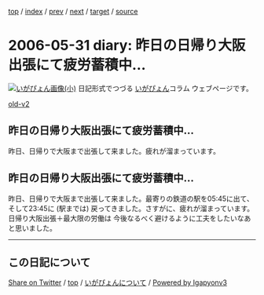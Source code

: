 [top](../index.html) 
 / [index](index.html) 
 / [prev](ig060529.html) 
 / [next](ig060601.html) 
 / [target](https://igapyon.github.io/diary/2006/ig060531.html) 
 / [source](https://github.com/igapyon/diary/blob/gh-pages/2006/ig060531.src.md) 

2006-05-31 diary: 昨日の日帰り大阪出張にて疲労蓄積中…
=====================================================================================================
[![いがぴょん画像(小)](https://igapyon.github.io/diary/images/iga200306s.jpg "いがぴょん")](https://igapyon.github.io/diary/memo/memoigapyon.html) 日記形式でつづる [いがぴょん](https://igapyon.github.io/diary/memo/memoigapyon.html)コラム ウェブページです。

[old-v2](ig060531-orig.html)

## 昨日の日帰り大阪出張にて疲労蓄積中…

昨日、日帰りで大阪まで出張して来ました。疲れが溜まっています。


## 昨日の日帰り大阪出張にて疲労蓄積中…

昨日、日帰りで大阪まで出張して来ました。最寄りの鉄道の駅を05:45に出て、そして23:45に (駅までは) 戻ってきました。さすがに、疲れが溜まっています。日帰り大阪出張＋最大限の労働は 今後なるべく避けるように工夫をしたいなあと思いました。


----------------------------------------------------------------------------------------------------

## この日記について

[Share on Twitter](https://twitter.com/intent/tweet?hashtags=igapyon%2Cdiary%2C%E3%81%84%E3%81%8C%E3%81%B4%E3%82%87%E3%82%93&text=%E6%98%A8%E6%97%A5%E3%81%AE%E6%97%A5%E5%B8%B0%E3%82%8A%E5%A4%A7%E9%98%AA%E5%87%BA%E5%BC%B5%E3%81%AB%E3%81%A6%E7%96%B2%E5%8A%B4%E8%93%84%E7%A9%8D%E4%B8%AD%E2%80%A6&url=https%3A%2F%2Figapyon.github.io%2Fdiary%2F2006%2Fig060531.html) / [top](../index.html) / [いがぴょんについて](https://igapyon.github.io/diary/memo/memoigapyon.html) / [Powered by Igapyonv3](https://github.com/igapyon/igapyonv3)
